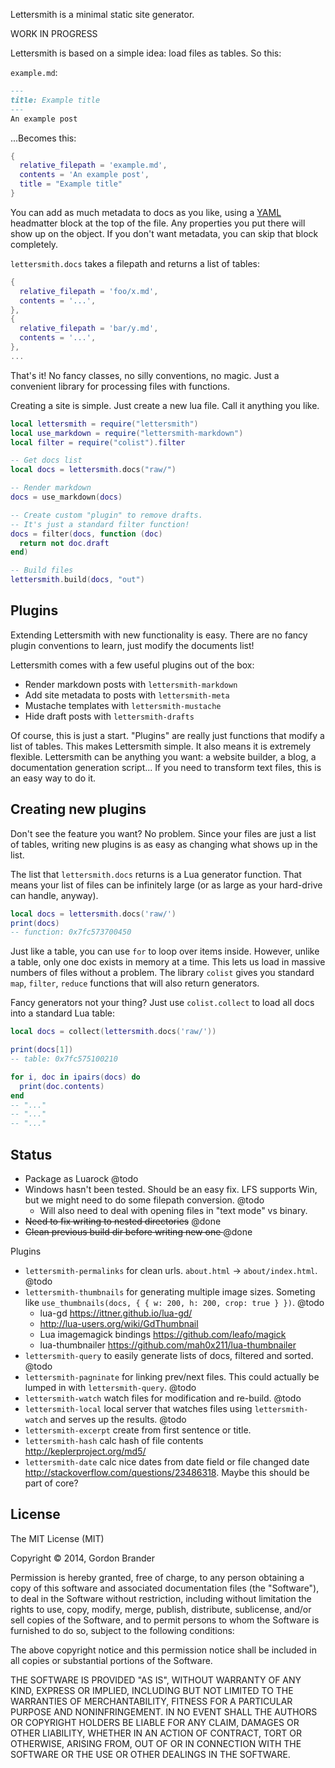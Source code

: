 Lettersmith is a minimal static site generator.

WORK IN PROGRESS

Lettersmith is based on a simple idea: load files as tables. So this:

`example.md`:

```markdown
---
title: Example title
---
An example post
```

...Becomes this:

```lua
{
  relative_filepath = 'example.md',
  contents = 'An example post',
  title = "Example title"
}
```

You can add as much metadata to docs as you like, using a [YAML](yaml.org) headmatter block at the top of the file. Any properties you put there will show up on the object. If you don't want metadata, you can skip that block completely.

`lettersmith.docs` takes a filepath and returns a list of tables:

```lua
{
  relative_filepath = 'foo/x.md',
  contents = '...',
},
{
  relative_filepath = 'bar/y.md',
  contents = '...',
},
...
```

That's it! No fancy classes, no silly conventions, no magic. Just a convenient library for processing files with functions.

Creating a site is simple. Just create a new lua file. Call it anything you like.

```lua
local lettersmith = require("lettersmith")
local use_markdown = require("lettersmith-markdown")
local filter = require("colist").filter

-- Get docs list
local docs = lettersmith.docs("raw/")

-- Render markdown
docs = use_markdown(docs)

-- Create custom "plugin" to remove drafts.
-- It's just a standard filter function!
docs = filter(docs, function (doc)
  return not doc.draft
end)

-- Build files
lettersmith.build(docs, "out")
```


Plugins
-------

Extending Lettersmith with new functionality is easy. There are no fancy plugin conventions to learn, just modify the documents list!

Lettersmith comes with a few useful plugins out of the box:

* Render markdown posts with `lettersmith-markdown`
* Add site metadata to posts with `lettersmith-meta`
* Mustache templates with `lettersmith-mustache`
* Hide draft posts with `lettersmith-drafts`

Of course, this is just a start. "Plugins" are really just functions that modify a list of tables. This makes Lettersmith simple. It also means it is extremely flexible. Lettersmith can be anything you want: a website builder, a blog, a documentation generation script... If you need to transform text files, this is an easy way to do it.


Creating new plugins
--------------------

Don't see the feature you want? No problem. Since your files are just a list of tables, writing new plugins is as easy as changing what shows up in the list.

The list that `lettersmith.docs` returns is a Lua generator function. That means your list of files can be infinitely large (or as large as your hard-drive can handle, anyway).

```lua
local docs = lettersmith.docs('raw/')
print(docs)
-- function: 0x7fc573700450
```

Just like a table, you can use `for` to loop over items inside. However, unlike a table, only one doc exists in memory at a time. This lets us load in massive numbers of files without a problem. The library `colist` gives you standard `map`, `filter`, `reduce` functions that will also return generators.

Fancy generators not your thing? Just use `colist.collect` to load all docs into a standard Lua table:

```lua
local docs = collect(lettersmith.docs('raw/'))

print(docs[1])
-- table: 0x7fc575100210

for i, doc in ipairs(docs) do
  print(doc.contents)
end
-- "..."
-- "..."
-- "..."
```


Status
------

* Package as Luarock @todo
* Windows hasn't been tested. Should be an easy fix. LFS supports Win, but we might need to do some filepath conversion. @todo
  - Will also need to deal with opening files in "text mode" vs binary.
* <strike>Need to fix writing to nested directories</strike> @done
* <strike>Clean previous build dir before writing new one </strike> @done

Plugins

* `lettersmith-permalinks` for clean urls. `about.html` -> `about/index.html`. @todo
* `lettersmith-thumbnails` for generating multiple image sizes. Someting like `use_thumbnails(docs, { { w: 200, h: 200, crop: true } })`. @todo
  * lua-gd https://ittner.github.io/lua-gd/
  * http://lua-users.org/wiki/GdThumbnail
  * Lua imagemagick bindings https://github.com/leafo/magick
  * lua-thumbnailer https://github.com/mah0x211/lua-thumbnailer 
* `lettersmith-query` to easily generate lists of docs, filtered and sorted. @todo
* `lettersmith-pagninate` for linking prev/next files. This could actually be lumped in with `lettersmith-query`. @todo
* `lettersmith-watch` watch files for modification and re-build. @todo
* `lettersmith-local` local server that watches files using `lettersmith-watch` and serves up the results. @todo
* `lettersmith-excerpt` create from first sentence or title.
* `lettersmith-hash` calc hash of file contents http://keplerproject.org/md5/
* `lettersmith-date` calc nice dates from date field or file changed date http://stackoverflow.com/questions/23486318. Maybe this should be part of core?


License
-------

The MIT License (MIT)

Copyright &copy; 2014, Gordon Brander

Permission is hereby granted, free of charge, to any person obtaining a copy of this software and associated documentation files (the "Software"), to deal in the Software without restriction, including without limitation the rights to use, copy, modify, merge, publish, distribute, sublicense, and/or sell copies of the Software, and to permit persons to whom the Software is furnished to do so, subject to the following conditions:

The above copyright notice and this permission notice shall be included in all copies or substantial portions of the Software.

THE SOFTWARE IS PROVIDED "AS IS", WITHOUT WARRANTY OF ANY KIND, EXPRESS OR IMPLIED, INCLUDING BUT NOT LIMITED TO THE WARRANTIES OF MERCHANTABILITY, FITNESS FOR A PARTICULAR PURPOSE AND NONINFRINGEMENT. IN NO EVENT SHALL THE AUTHORS OR COPYRIGHT HOLDERS BE LIABLE FOR ANY CLAIM, DAMAGES OR OTHER LIABILITY, WHETHER IN AN ACTION OF CONTRACT, TORT OR OTHERWISE, ARISING FROM, OUT OF OR IN CONNECTION WITH THE SOFTWARE OR THE USE OR OTHER DEALINGS IN THE SOFTWARE.
